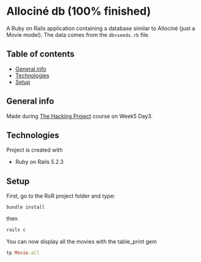 # Allociné db (100% finished)
A Ruby on Rails application containing a database similar to Allociné (just a Movie model). The data comes from the `db>seeds.rb` file.

## Table of contents
* [General info](#general-info)
* [Technologies](#technologies)
* [Setup](#setup)

## General info

Made during [The Hacking Project](https://www.thehackingproject.org) course on Week5 Day3.

## Technologies

Project is created with

- Ruby on Rails 5.2.3

## Setup

First, go to the RoR project folder and type:

```
bundle install
```

then

```ruby
rails c
```

You can now display all the movies with the table_print gem
```ruby
tp Movie.all
```